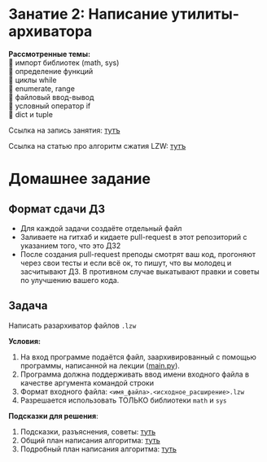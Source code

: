 # Занатие 2: Написание утилиты-архиватора

**Рассмотренные темы:**  
🔹️ импорт библиотек (math, sys)  
🔹️ определение функций  
🔹️ циклы while  
🔹️ enumerate, range  
🔹️ файловый ввод-вывод  
🔹️ условный оператор if  
🔹️ dict и tuple  

Ссылка на запись занятия: [тутъ](https://youtu.be/uWXY2Qi2whY)

Ссылка на статью про алгоритм сжатия LZW: [тутъ](https://habr.com/ru/company/otus/blog/581728/)

# Домашнее задание

## Формат сдачи ДЗ

* Для каждой задачи создаёте отдельный файл
* Заливаете на гитхаб и кидаете pull-request в этот репозиторий с указанием того, что это ДЗ2
* После создания pull-request преподы смотрят ваш код, прогоняют через свои тесты и если всё ок, то пишут, что вы молодец и засчитывают ДЗ. В противном случае выкатывают правки и советы по улучшению вашего кода.

## Задача

Написать разархиватор файлов `.lzw`

**Условия:**
1) На вход программе подаётся файл, заархивированный с помощью программы, написанной на лекции ([main.py](https://github.com/N0ktis/ISCRA-s2023-python/blob/main/lesson_2/main.py)).
2) Программа должна поддерживать ввод имени входного файла в качестве аргумента командой строки
3) Формат входного файла: `<имя_файла>.<исходное_расширение>.lzw`
4) Разрешается использовать ТОЛЬКО библиотеки `math` и `sys`

**Подсказки для решения**:
1. Подсказки, разъяснения, советы: [туть](https://github.com/N0ktis/ISCRA-s2023-python/blob/main/lesson_2/hints/basic_tips.md)
2. Общий план написания алгоритма: [туть](https://github.com/N0ktis/ISCRA-s2023-python/blob/main/lesson_2/hints/general_algorithm.md)
3. Подробный план написания алгоритма: [туть](https://github.com/N0ktis/ISCRA-s2023-python/blob/main/lesson_2/hints///detailed_algorithm.md)